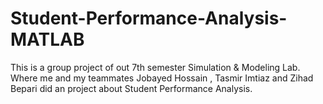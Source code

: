 # Student-Performance-Analysis-MATLAB
This is a group project of out 7th semester Simulation & Modeling Lab. Where me and my teammates Jobayed Hossain , Tasmir Imtiaz and Zihad Bepari did an project about Student Performance Analysis.
